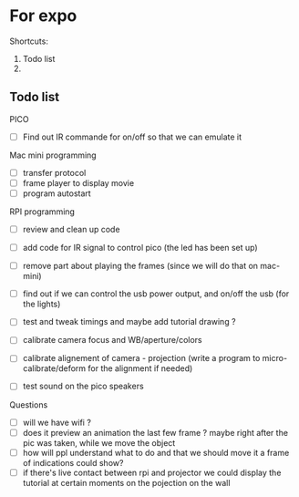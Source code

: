 # For expo



Shortcuts:

1. Todo list
2. <br/>

## Todo list



PICO

- [ ] Find out IR commande for on/off so that we can emulate it

Mac mini programming

- [ ] transfer protocol
- [ ] frame player to display movie
- [ ] program autostart

RPI programming

- [ ] review and clean up code
- [ ] add code for IR signal to control pico (the led has been set up)
- [ ] remove part about playing the frames (since we will do that on mac-mini)
- [ ] find out if we can control the usb power output, and on/off the usb (for the lights)
- [ ] test and tweak timings and maybe add tutorial drawing ?
- [ ] calibrate camera focus and WB/aperture/colors
- [ ] calibrate alignement of camera - projection (write a program to micro-calibrate/deform for the alignment if needed)
- [ ] test sound on the pico speakers



Questions

- [ ] will we have wifi ?
- [ ] does it preview an animation the last few frame ? maybe right after the pic was taken, while we move the object
- [ ] how will ppl understand what to do and that we should move it a frame of indications could show?
- [ ] if there's live contact between rpi and projector we could display the tutorial at certain moments on the pojection on the wall